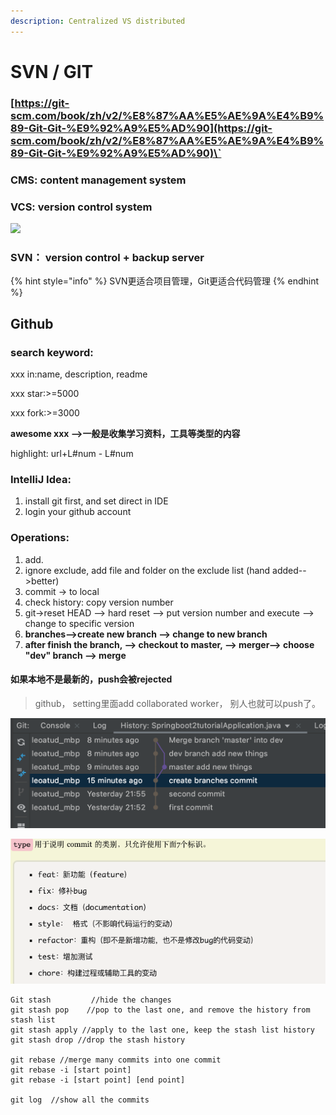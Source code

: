 ```yaml
---
description: Centralized VS distributed
---
```


# SVN / GIT

### [https://git-scm.com/book/zh/v2/%E8%87%AA%E5%AE%9A%E4%B9%89-Git-Git-%E9%92%A9%E5%AD%90](https://git-scm.com/book/zh/v2/%E8%87%AA%E5%AE%9A%E4%B9%89-Git-Git-%E9%92%A9%E5%AD%90)\`

### CMS: content management system

### VCS: version control system

![](https://firebasestorage.googleapis.com/v0/b/gitbook-x-prod.appspot.com/o/spaces%2F-MFqvIOP6F1uRQ6y7Bto%2Fuploads%2F2ERTmVwDS4pK1DgBlAqA%2Ffile.png?alt=media)

### SVN： version control + backup server

{% hint style="info" %}
SVN更适合项目管理，Git更适合代码管理
{% endhint %}





## Github

### search keyword:

xxx in:name, description, readme

xxx star:>=5000

xxx fork:>=3000

**awesome xxx    -->一般是收集学习资料，工具等类型的内容**

 highlight: url+L#num - L#num



### IntelliJ Idea:

1. install git first, and set direct in IDE
2. login your github account

### Operations:

1. add.
2. ignore exclude, add file and folder on the exclude list (hand added-->better)
3. commit -> to local
4. check history: copy version number
5. git->reset HEAD --> hard reset --> put version number and execute --> change to specific version
6. **branches-->create new branch --> change to new branch**
7. **after finish the branch, --> checkout to master, --> merger--> choose "dev" branch --> merge**

#### 如果本地不是最新的，push会被rejected

> github， setting里面add collaborated worker， 别人也就可以push了。

![](<../.gitbook/assets/image (167).png>)

![feat / fix / refactor / docs / test / chroe / style](<../.gitbook/assets/image (240).png>)

```
Git stash         //hide the changes
git stash pop    //pop to the last one, and remove the history from stash list
git stash apply //apply to the last one, keep the stash list history
git stash drop //drop the stash history

git rebase //merge many commits into one commit
git rebase -i [start point] 
git rebase -i [start point] [end point]

git log  //show all the commits




```





